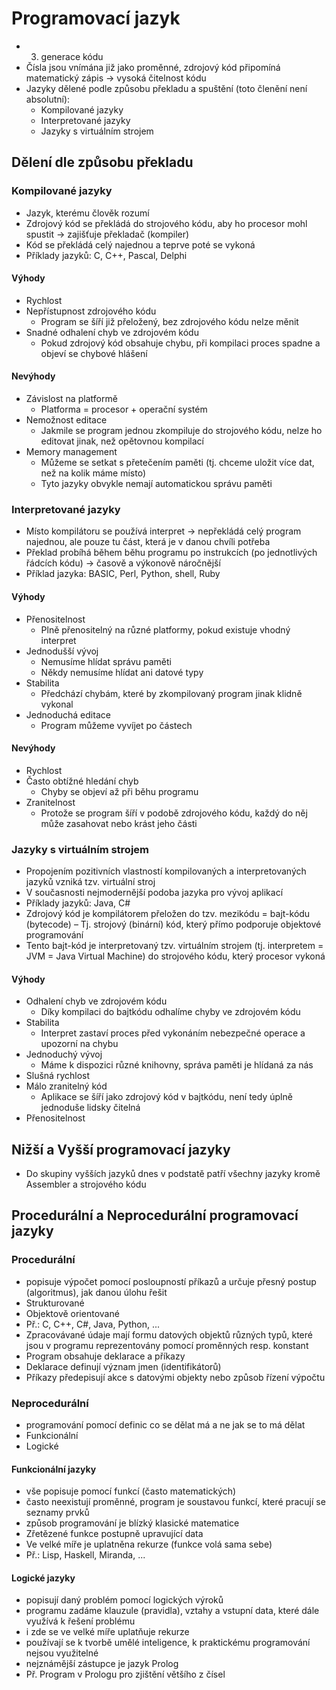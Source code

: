 # Programovací jazyk

- 3. generace kódu
- Čísla jsou vnímána již jako proměnné, zdrojový kód připomíná matematický zápis → vysoká čitelnost kódu
- Jazyky dělené podle způsobu překladu a spuštění (toto členění není absolutní):
	- Kompilované jazyky
	- Interpretované jazyky
	- Jazyky s virtuálním strojem

## Dělení dle způsobu překladu
### Kompilované jazyky

- Jazyk, kterému člověk rozumí
- Zdrojový kód se překládá do strojového kódu, aby ho procesor mohl spustit → zajišťuje překladač (kompiler)
- Kód se překládá celý najednou a teprve poté se vykoná
- Příklady jazyků: C, C++, Pascal, Delphi

#### Výhody

- Rychlost
-  Nepřístupnost zdrojového kódu
	- Program se šíří již přeložený, bez zdrojového kódu nelze měnit
-  Snadné odhalení chyb ve zdrojovém kódu
	- Pokud zdrojový kód obsahuje chybu, při kompilaci proces spadne a objeví se chybové hlášení

#### Nevýhody

- Závislost na platformě
	- Platforma = procesor + operační systém
- Nemožnost editace
	- Jakmile se program jednou zkompiluje do strojového kódu, nelze ho editovat jinak, než opětovnou kompilací
- Memory management
	- Můžeme se setkat s přetečením paměti (tj. chceme uložit více dat, než na kolik máme místo)
	- Tyto jazyky obvykle nemají automatickou správu paměti

### Interpretované jazyky

- Místo kompilátoru se používá interpret → nepřekládá celý program najednou, ale pouze tu část, která je v danou chvíli potřeba
- Překlad probíhá během běhu programu po instrukcích (po jednotlivých řádcích kódu) → časově a výkonově náročnější
- Příklad jazyka: BASIC, Perl, Python, shell, Ruby

#### Výhody

- Přenositelnost
	- Plně přenositelný na různé platformy, pokud existuje vhodný interpret
- Jednodušší vývoj
	- Nemusíme hlídat správu paměti
	- Někdy nemusíme hlídat ani datové typy
- Stabilita
	- Předchází chybám, které by zkompilovaný program jinak klidně vykonal
- Jednoduchá editace
	- Program můžeme vyvíjet po částech

#### Nevýhody

- Rychlost
- Často obtížné hledání chyb
	- Chyby se objeví až při běhu programu
- Zranitelnost
	- Protože se program šíří v podobě zdrojového kódu, každý do něj může zasahovat nebo krást jeho části

### Jazyky s virtuálním strojem

- Propojením pozitivních vlastností kompilovaných a interpretovaných jazyků vzniká tzv. virtuální stroj
- V současnosti nejmodernější podoba jazyka pro vývoj aplikací
- Příklady jazyků: Java, C#
- Zdrojový kód je kompilátorem přeložen do tzv. mezikódu = bajt-kódu (bytecode) – Tj. strojový (binární) kód, který přímo podporuje objektové programování
- Tento bajt-kód je interpretovaný tzv. virtuálním strojem (tj. interpretem = JVM = Java Virtual Machine) do strojového kódu, který procesor vykoná

#### Výhody

- Odhalení chyb ve zdrojovém kódu
	- Díky kompilaci do bajtkódu odhalíme chyby ve zdrojovém kódu
- Stabilita
	- Interpret zastaví proces před vykonáním nebezpečné operace a upozorní na chybu
- Jednoduchý vývoj
	- Máme k dispozici různé knihovny, správa paměti je hlídaná za nás
- Slušná rychlost
- Málo zranitelný kód
	- Aplikace se šíří jako zdrojový kód v bajtkódu, není tedy úplně jednoduše lidsky čitelná
- Přenositelnost

## Nižší a Vyšší programovací jazyky

- Do skupiny vyšších jazyků dnes v podstatě patří všechny jazyky kromě Assembler a strojového kódu

## Procedurální a Neprocedurální programovací jazyky

### Procedurální

- popisuje výpočet pomocí posloupností příkazů a určuje přesný postup (algoritmus), jak danou úlohu řešit
- Strukturované
- Objektově orientované
- Př.: C, C++, C#, Java, Python, ...
- Zpracovávané údaje mají formu datových objektů různých typů, které jsou v programu reprezentovány pomocí proměnných resp. konstant
- Program obsahuje deklarace a příkazy
- Deklarace definují význam jmen (identifikátorů)
- Příkazy předepisují akce s datovými objekty nebo způsob řízení výpočtu

### Neprocedurální

- programování pomocí definic co se dělat má a ne jak se to má dělat
- Funkcionální
- Logické

#### Funkcionální jazyky

- vše popisuje pomocí funkcí (často matematických)
- často neexistují proměnné, program je soustavou funkcí, které pracují se seznamy prvků
- způsob programování je blízký klasické matematice
- Zřetězené funkce postupně upravující data
- Ve velké míře je uplatněna rekurze (funkce volá sama sebe)
- Př.: Lisp, Haskell, Miranda, ...

#### Logické jazyky
- popisují daný problém pomocí logických výroků
- programu zadáme klauzule (pravidla), vztahy a vstupní data, které dále využívá k řešení problému
- i zde se ve velké míře uplatňuje rekurze
- používají se k tvorbě umělé inteligence, k praktickému programování nejsou využitelné
- nejznámější zástupce je jazyk Prolog
- Př. Program v Prologu pro zjištění většího z čísel